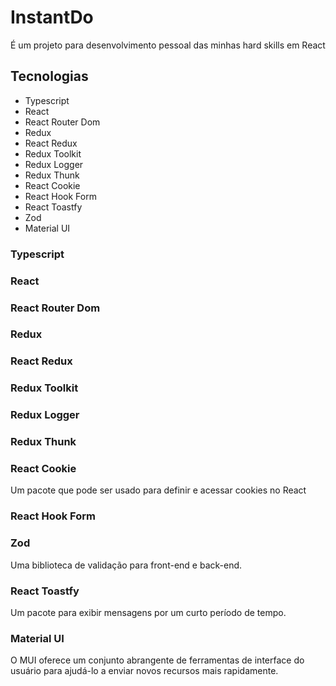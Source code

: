 # InstantDo

É um projeto para desenvolvimento pessoal das minhas hard skills em React

## Tecnologias

- Typescript
- React
- React Router Dom
- Redux
- React Redux
- Redux Toolkit
- Redux Logger
- Redux Thunk
- React Cookie
- React Hook Form
- React Toastfy
- Zod
- Material UI

### Typescript

### React

### React Router Dom

### Redux

### React Redux

### Redux Toolkit

### Redux Logger

### Redux Thunk

### React Cookie

  Um pacote que pode ser usado para definir e acessar cookies no React

### React Hook Form

### Zod

  Uma biblioteca de validação para front-end e back-end.

### React Toastfy

  Um pacote para exibir mensagens por um curto período de tempo.

### Material UI

  O MUI oferece um conjunto abrangente de ferramentas de interface do usuário para ajudá-lo a enviar novos recursos mais rapidamente.
